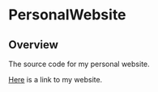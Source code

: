 # PersonalWebsite
## Overview
The source code for my personal website.

<a href="http://davidtranscend.com/" target="_blank">Here</a> is a link to my website.
